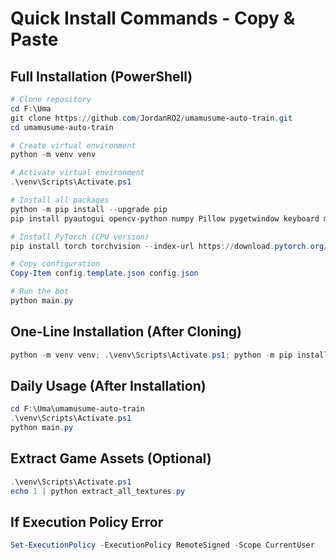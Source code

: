 # Quick Install Commands - Copy & Paste

## Full Installation (PowerShell)

```powershell
# Clone repository
cd F:\Uma
git clone https://github.com/JordanRO2/umamusume-auto-train.git
cd umamusume-auto-train

# Create virtual environment
python -m venv venv

# Activate virtual environment
.\venv\Scripts\Activate.ps1

# Install all packages
python -m pip install --upgrade pip
pip install pyautogui opencv-python numpy Pillow pygetwindow keyboard mouse uvicorn fastapi pytesseract easyocr requests python-multipart aiofiles UnityPy

# Install PyTorch (CPU version)
pip install torch torchvision --index-url https://download.pytorch.org/whl/cpu

# Copy configuration
Copy-Item config.template.json config.json

# Run the bot
python main.py
```

## One-Line Installation (After Cloning)

```powershell
python -m venv venv; .\venv\Scripts\Activate.ps1; python -m pip install --upgrade pip; pip install pyautogui opencv-python numpy Pillow pygetwindow keyboard mouse uvicorn fastapi pytesseract easyocr requests python-multipart aiofiles UnityPy; pip install torch torchvision --index-url https://download.pytorch.org/whl/cpu; Copy-Item config.template.json config.json; python main.py
```

## Daily Usage (After Installation)

```powershell
cd F:\Uma\umamusume-auto-train
.\venv\Scripts\Activate.ps1
python main.py
```

## Extract Game Assets (Optional)

```powershell
.\venv\Scripts\Activate.ps1
echo 1 | python extract_all_textures.py
```

## If Execution Policy Error

```powershell
Set-ExecutionPolicy -ExecutionPolicy RemoteSigned -Scope CurrentUser
```